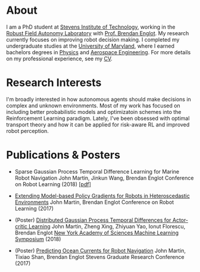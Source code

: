 # About
I am a PhD student at [Stevens Institute of Technology](http://www.stevens.edu), working in the [Robust Field Autonomy Laboratory](http://personal.stevens.edu/~benglot/) with [Prof. Brendan Englot](https://web.stevens.edu/facultyprofile/?id=2043). My research currently focuses on improving robot decision making. I completed my undergraduate studies at the [University of Maryland](https://umd.edu), where I earned bachelors degrees in [Physics](https://umdphysics.umd.edu) and [Aerospace Engineering](https://aero.umd.edu). For more details on my professional experience, see my [CV](/2018-martin-cv.pdf).

# Research Interests
I'm broadly interested in how autonomous agents should make decisions in complex and unknown environments. Most of my work has focused on including better probabilistic models and optimizatoin schemes into the Reinforcement Learning paradigm. Lately, I've been obsessed with optimal transport theory and how it can be applied for risk-aware RL and improved robot perception.

# Publications & Posters
* Sparse Gaussian Process Temporal Difference Learning for Marine Robot Navigation
John Martin, Jinkun Wang, Brendan Englot
Conference on Robot Learning (2018) [[pdf]](http://proceedings.mlr.press/v87/martin18a/martin18a.pdf)

* [Extending Model-based Policy Gradients for Robots in Heteroscedastic Environments](http://proceedings.mlr.press/v78/martin17a/martin17a.pdf)
John Martin, Brendan Englot
Conference on Robot Learning (2017)

* (Poster) [Distributed Gaussian Process Temporal Differences for Actor-critic Learning](/publications/poster/2018-martin_xing_florescu_englot-nyas_mls_poster.pdf)
John Martin, Zheng Xing, Zhiyuan Yao, Ionut Florescu, Brendan Englot
[New York Academy of Sciences Machine Learning Symposium](https://www.nyas.org/events/2018/12th-annual-machine-learning-symposium/?tab=description) (2018)

* (Poster) [Predicting Ocean Currents for Robot Navigation](/publications/poster/2017-martin_shan_englot-predicting_ocean_currents_for_robot_navigation.pdf)
John Martin, Tixiao Shan, Brendan Englot
Stevens Graduate Research Conference (2017)
